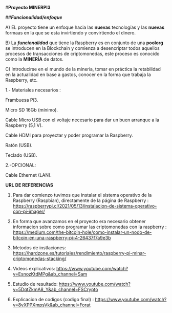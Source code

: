 #**Proyecto MINERPI3**

##***Funcionalidad/enfoque***

A) EL proyecto tiene un enfoque hacia las **nuevas** tecnologías y las **nuevas** formaas en la que se esta invirtiendo y convirtiendo el dinero.

B) La ***funcionalidad*** que tiene la Raspberry es en conjunto de una **poolorg** se introducen en la Blockchain y comienza a desencriptar todos aquellos procesos de transacciones de criptomonedas, este proceso es conocido como la **MINERÍA** de datos.

C) Introducirse en el mundo de la minería, tomar en práctica la retabilidad en la actualidad en base a gastos, conocer en la forma que trabaja la Raspberry, etc.



1.- Materiales necesarios :

Frambuesa Pi3.

Micro SD 16Gb (mínimo).

Cable Micro USB con el voltaje necesario para dar un buen arranque a la Raspberry (5,1 V).

Cable HDMI para proyectar y poder programar la Raspberry.

Ratón (USB).

Teclado (USB).

2.-OPCIONAL:

Cable Ethernet (LAN).


**URL DE REFERENCIAS**

1. Para dar comienzo tuvimos que instalar el sistema operativo de la Raspberry (Raspbian), directamente de la página de Raspberry : https://raspberrypi.cl/2021/05/13/instalacion-de-sistema-operativo-con-pi-imager/

2. En forma que avanzamos en el proyecto era necesario obtener informacion sobre como programar las criptomonedas con la raspberry : https://medium.com/the-bitcoin-hole/como-instalar-un-nodo-de-bitcoin-en-una-raspberry-pi-4-26437f7a9e3b

3. Metodos de instlaciones: https://hardzone.es/tutoriales/rendimiento/raspberry-pi-minar-criptomonedas-stacking/

4.  Videos explicativos: https://www.youtube.com/watch?v=EsnozKtdMPg&ab_channel=Sam

5.  Estudio de resultado: https://www.youtube.com/watch?v=5DqtZkmA8_Y&ab_channel=FSCrypto

6.  Explicacion de codigos (codigo final) : https://www.youtube.com/watch?v=8vXPPXmpsVk&ab_channel=Forat 
